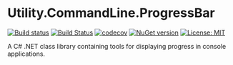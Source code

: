# Utility.CommandLine.ProgressBar

[![Build status](https://ci.appveyor.com/api/projects/status/flc7jwo6xv2g1539/branch/master?svg=true)](https://ci.appveyor.com/project/jpdillingham/utility-commandline-progressbar/branch/master)
[![Build Status](https://travis-ci.org/jpdillingham/Utility.CommandLine.ProgressBar.svg?branch=master)](https://travis-ci.org/jpdillingham/Utility.CommandLine.ProgressBar)
[![codecov](https://codecov.io/gh/jpdillingham/Utility.CommandLine.ProgressBar/branch/master/graph/badge.svg)](https://codecov.io/gh/jpdillingham/Utility.CommandLine.ProgressBar)
[![NuGet version](https://img.shields.io/nuget/v/Utility.CommandLine.ProgressBar.svg)](https://www.nuget.org/packages/Utility.CommandLine.ProgressBar/)
[![License: MIT](https://img.shields.io/badge/License-MIT-blue.svg)](https://github.com/jpdillingham/Utility.CommandLine.ProgressBar/blob/master/LICENSE)

A C# .NET class library containing tools for displaying progress in console applications.